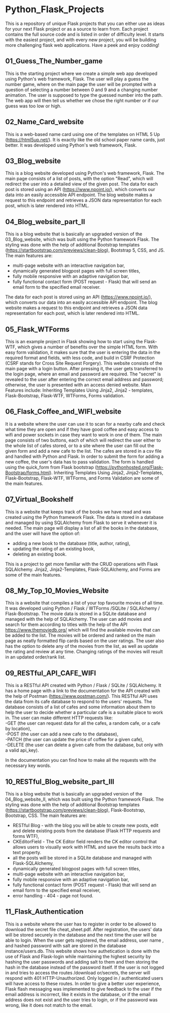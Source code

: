 # Python_Flask_Projects
This is a repository of unique Flask projects that you can either use as ideas for your next Flask project or as a source to learn from. Each project contains the full source code and is listed in order of difficulty level. It starts with the easiest project, and with every new project, you will be building more challenging flask web applications. Have a peek and enjoy codding!


## 01_Guess_The_Number_game
This is the  starting project where we create a simple web app developed using Python's web framework, Flask. The user will play a guess the number game, where on the main page the user will be prompted with a question of selecting a number between 0 and 9 and a changing number animation.
The user is supposed to type the guessed number into the path. The web app will then tell us whether we chose the right number or if our guess was too low or high.

## 02_Name_Card_website
This is a web-based name card using one of the templates on HTML 5 Up (https://html5up.net/).
It is exactly like the old school paper name cards, just better.
It was developed using Python's web framework, Flask.

## 03_Blog_website
This is a blog website developed using Python's web framework, Flask.
The main page consists of a list of posts, with the option "Read", which will redirect the user into a detailed view of the given post.
The data for each post is stored using an API (https://www.npoint.io/), which converts our data into an easily accessible API endpoint. The blog website makes a request to this endpoint and retrieves a JSON data representation for each post, which is later rendered into HTML.

## 04_Blog_website_part_II
This is a blog website that is basically an upgraded version of the 03_Blog_website, which was built using the Python framework Flask. The styling was done with the help of additional Bootstrap templates (https://startbootstrap.com/previews/clean-blog), Bootstrap 5, CSS, and JS. The main features are:</br>
- multi-page website with an interactive navigation bar,</br>
- dynamically generated blogpost pages with full screen titles,</br>
- fully mobile responsive with an adaptive navigation bar,</br>
- fully functional contact form (POST request - Flask) that will send an email form to the specified email receiver.</br>

The data for each post is stored using an API (https://www.npoint.io/), which converts our data into an easily accessible API endpoint. The blog website makes a request to this endpoint and retrieves a JSON data representation for each post, which is later rendered into HTML.

## 05_Flask_WTForms
This is an example project in Flask showing how to start using the Flask-WTF, which gives a number of benefits over the simple HTML form.
With easy form validation, it makes sure that the user is entering the data in the required format and fields, with less code, and build in CSRF Protection (CSRF stands for Cross Site Request Forgery).
This website consists of the main page with a login button. After pressing it, the user gets transferred to the login page,
where an email and password are required. The "secret" is revealed to the user after entering the correct email address and password; otherwise, the user is presented with an access denied website.
Main Features include: Inheriting Templates Using Jinja2, Jinja2 - templates, Flask-Bootstrap, Flask-WTF, WTForms, Forms validation.

## 06_Flask_Coffee_and_WIFI_website
It is a website where the user can use it to scan for a nearby cafe and check what time they are open and if they have good coffee and easy access to wifi and power sockets in case they want to work in one of them.
The main page consists of two buttons, each of which will redirect the user either to the whole list of cafes stored, or to a site where the user can fill out the given form and add a new cafe to the list.
The cafes are stored in a csv file and handled with Python and Flask.
In order to submit the form for adding a new coffee, the user's data has to pass validation.
The form is handled using the quick_form from Flask bootstrap (https://pythonhosted.org/Flask-Bootstrap/forms.html).
Inheriting Templates Using Jinja2, Jinja2-Templates, Flask-Bootstrap, Flask-WTF, WTForms, and Forms Validation are some of the main features.

## 07_Virtual_Bookshelf
This is a website that keeps track of the books we have read and was created using the Python framework Flask.
The data is stored in a database and managed by using SQLAlchemy from Flask to serve it whenever it is needed.
The main page will display a list of all the books in the database, and the user will have the option of:</br>
- adding a new book to the database (title, author, rating), </br>
- updating the rating of an existing book,</br>
- deleting an existing book.</br>

This is a project to get more familiar with the CRUD operations with Flask SQLAlchemy.
Jinja2, Jinja2-Templates, Flask-SQLAlchemy, and Forms are some of the main features.

## 08_My_Top_10_Movies_Website
This is a website that compiles a list of your top favourite movies of all time.
It was developed using Python / Flask / WTForms /SQLite / SQLAlchemy / Flask-Bootstrap.
The movie data is stored in a SQLite database and managed with the help of SQLAlchemy.
The user can add movies and search for them according to titles with the help of the API 
https://www.themoviedb.org/ which will find the available movies that can be added to the list. The movies will be ordered and ranked on the main page as neatly formatted flip cards based on the user ratings.
The user also has the option to delete any of the movies from the list, as well as update the rating and review at any time. Changing ratings of the movies will result in an updated order/rank list.

## 09_RESTful_API_CAFE_WIFI
This is a RESTful API created with Python / Flask / SQLite / SQLAlchemy.
It has a home page with a link to the documentation for the API created with the help
of Postman (https://www.postman.com/).
This RESTful API uses the data from its cafe database to respond to the users' requests.
The database consists of a list of cafes and some information about them to help the user 
to decide whether a particular cafe is a suitable place to work in.
The user can make different HTTP requests like: </br>
-GET (the user can request data for all the cafes, a random cafe, or a cafe by location), </br>
-POST (the user can add a new cafe to the database), </br>
-PATCH (the user can update the price of coffee for a given cafe), </br>
-DELETE (the user can delete a given cafe from the database, but only with a valid api_key). </br>

In the documentation you can find how to make all the requests with the necessary key words.

## 10_RESTful_Blog_website_part_III
This is a blog website that is basically an upgraded version of the 04_Blog_website_II, which was built using the Python framework Flask. The styling was done with the help of additional Bootstrap templates (https://startbootstrap.com/previews/clean-blog), Flask-Bootstrap, Bootstrap, CSS. The main features are:</br>
- RESTful Blog - with the blog you will be able to create new posts, edit and delete existing posts from the database (Flask HTTP requests and forms WTF),</br>
- CKEditorField - The CK Editor field renders the CK editor control that allows users to visually work with HTML and save the results back into a text property.</br>
- all the posts will be stored in a SQLite database and managed with Flask-SQLAlchemy,</br>
- dynamically generated blogpost pages with full screen titles,</br>
- multi-page website with an interactive navigation bar,</br>
- fully mobile responsive with an adaptive navigation bar,</br>
- fully functional contact form (POST request - Flask) that will send an email form to the specified email receiver,</br>
- error handling - 404 - page not found.</br>


## 11_Flask_Authentication
This is a website where the user has to register in order to be allowed to download the secret file cheat_sheet.pdf.
After registration, the users' data will be stored securely in the database and the next time the user will be able to login.
When the user gets registered, the email address, user name , and hashed password with salt are stored in the database instance/users.db.
This website shows how authetication is done with the use of Flask and Flask-login while maintaining the highest security by hashing the user passwords and adding salt to them and then storing the hash in the database instead of the password itself.
If the user is not logged in and tries to access the routes /download or/secrets, the server will respond with 401 HTTP-Unauthorized. Only logged in / authenticated users will have access to these routes.
In order to give a better user experience, Flask flash messaging was implemented to give feedback to the user if the email address is incorrect, like it exists in the database, or if the email address does not exist and the user tries to login, or if the password was wrong, like it does not match to the email. 